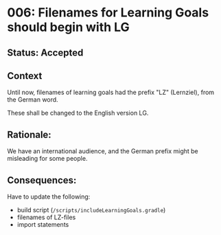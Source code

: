 # 006: Filenames for Learning Goals should begin with LG

## Status: Accepted

## Context 
Until now, filenames of learning goals had the prefix "LZ" (Lernziel), from the German word.

These shall be changed to the English version LG.

## Rationale:

We have an international audience, and the German prefix might be misleading for some people.

## Consequences:

Have to update the following:

- build script (`/scripts/includeLearningGoals.gradle`)
- filenames of LZ-files
- import statements
 